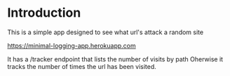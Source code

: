 # Introduction

This is a simple app designed to see what url's attack a random site

https://minimal-logging-app.herokuapp.com

It has a /tracker endpoint that lists the number of visits by path
Oherwise it tracks the number of times the url has been visited.

